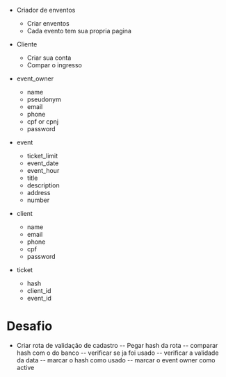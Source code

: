 - Criador de enventos
    - Criar enventos
    - Cada evento tem sua propria pagina

- Cliente
    - Criar sua conta
    - Compar o ingresso

- event_owner
    - name
    - pseudonym
    - email
    - phone
    - cpf or cpnj
    - password

- event
    - ticket_limit
    - event_date
    - event_hour
    - title
    - description
    - address
    - number

- client
    - name
    - email
    - phone
    - cpf
    - password

- ticket
    - hash
    - client_id
    - event_id

# Desafio
- Criar rota de validação de cadastro
    -- Pegar hash da rota
    -- comparar hash com o do banco
    -- verificar se ja foi usado
    -- verificar a validade da data
    -- marcar o hash como usado
    -- marcar o event owner como active
